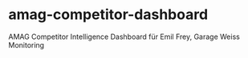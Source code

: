 # amag-competitor-dashboard
AMAG Competitor Intelligence Dashboard für Emil Frey, Garage Weiss Monitoring
